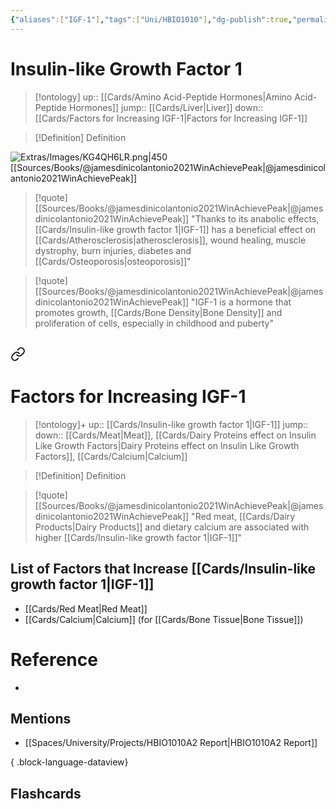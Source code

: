 ```yaml
---
{"aliases":["IGF-1"],"tags":["Uni/HBIO1010"],"dg-publish":true,"permalink":"/cards/insulin-like-growth-factor-1/","dgPassFrontmatter":true}
---
```


# Insulin-like Growth Factor 1

> [!ontology]
> up:: [[Cards/Amino Acid-Peptide Hormones\|Amino Acid-Peptide Hormones]]
> jump:: [[Cards/Liver\|Liver]]
> down:: [[Cards/Factors for Increasing IGF-1\|Factors for Increasing IGF-1]]

> [!Definition] Definition

![Extras/Images/KG4QH6LR.png|450](/img/user/Extras/Images/KG4QH6LR.png)
[[Sources/Books/@jamesdinicolantonio2021WinAchievePeak\|@jamesdinicolantonio2021WinAchievePeak]]

> [!quote] [[Sources/Books/@jamesdinicolantonio2021WinAchievePeak\|@jamesdinicolantonio2021WinAchievePeak]]
> "Thanks to its anabolic effects, [[Cards/Insulin-like growth factor 1\|IGF-1]] has a beneficial effect on [[Cards/Atherosclerosis\|atherosclerosis]], wound healing, muscle dystrophy, burn injuries, diabetes and [[Cards/Osteoporosis\|osteoporosis]]"

> [!quote] [[Sources/Books/@jamesdinicolantonio2021WinAchievePeak\|@jamesdinicolantonio2021WinAchievePeak]]
> "IGF-1 is a hormone that promotes growth, [[Cards/Bone Density\|Bone Density]] and proliferation of cells, especially in childhood and puberty"

## 
<div class="transclusion internal-embed is-loaded"><a class="markdown-embed-link" href="/cards/factors-for-increasing-igf-1/#factors-for-increasing-igf-1" aria-label="Open link"><svg xmlns="http://www.w3.org/2000/svg" width="24" height="24" viewBox="0 0 24 24" fill="none" stroke="currentColor" stroke-width="2" stroke-linecap="round" stroke-linejoin="round" class="svg-icon lucide-link"><path d="M10 13a5 5 0 0 0 7.54.54l3-3a5 5 0 0 0-7.07-7.07l-1.72 1.71"></path><path d="M14 11a5 5 0 0 0-7.54-.54l-3 3a5 5 0 0 0 7.07 7.07l1.71-1.71"></path></svg></a><div class="markdown-embed">



# Factors for Increasing IGF-1

> [!ontology]+
> up:: [[Cards/Insulin-like growth factor 1\|IGF-1]]
> jump:: 
> down:: [[Cards/Meat\|Meat]], [[Cards/Dairy Proteins effect on Insulin Like Growth Factors\|Dairy Proteins effect on Insulin Like Growth Factors]], [[Cards/Calcium\|Calcium]]

> [!Definition] Definition

> [!quote] [[Sources/Books/@jamesdinicolantonio2021WinAchievePeak\|@jamesdinicolantonio2021WinAchievePeak]]
> "Red meat, [[Cards/Dairy Products\|Dairy Products]] and dietary calcium are associated with higher [[Cards/Insulin-like growth factor 1\|IGF-1]]"

## List of Factors that Increase [[Cards/Insulin-like growth factor 1\|IGF-1]]

- [[Cards/Red Meat\|Red Meat]]
- [[Cards/Calcium\|Calcium]] (for [[Cards/Bone Tissue\|Bone Tissue]])


</div></div>


# Reference

- 

## Mentions

- [[Spaces/University/Projects/HBIO1010A2 Report\|HBIO1010A2 Report]]

{ .block-language-dataview}

## Flashcards